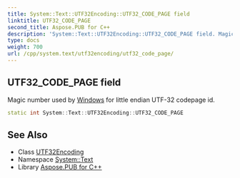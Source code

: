 ```yaml
---
title: System::Text::UTF32Encoding::UTF32_CODE_PAGE field
linktitle: UTF32_CODE_PAGE
second_title: Aspose.PUB for C++
description: 'System::Text::UTF32Encoding::UTF32_CODE_PAGE field. Magic number used by Windows for little endian UTF-32 codepage id in C++.'
type: docs
weight: 700
url: /cpp/system.text/utf32encoding/utf32_code_page/
---
```

## UTF32_CODE_PAGE field


Magic number used by [Windows](../../../system.windows/) for little endian UTF-32 codepage id.

```cpp
static int System::Text::UTF32Encoding::UTF32_CODE_PAGE
```

## See Also

* Class [UTF32Encoding](../)
* Namespace [System::Text](../../)
* Library [Aspose.PUB for C++](../../../)
